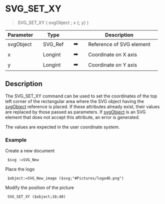 <!-- SVG_SET_XY ( objectID ; x ; y )
 -> objectID (Text)
 -> x (Real)
 -> y (Real)-->
# SVG_SET_XY

> SVG_SET_XY ( svgObject ; x {; y} )

| Parameter |     | Type |     |     |     | Description |     |
| --- | --- | --- | --- | --- | --- | --- | --- |
| svgObject |     | SVG_Ref |     | ➡️ |     | Reference of SVG element |     |
| x   |     | Longint |     | ➡️ |     | Coordinate on X axis |     |
| y   |     | Longint |     | ➡️ |     | Coordinate on Y axis |     |

## Description

The SVG_SET_XY command can be used to set the coordinates of the top left corner of the rectangular area where the SVG object having the [svgObject](# "Reference of SVG element") reference is placed. If these attributes already exist, their values are replaced by those passed as parameters. If [svgObject](# "Reference of SVG element") is an SVG element that does not accept this attribute, an error is generated.

The values are expected in the user coordinate system.

### Example  

Create a new document

```4d
 $svg :=SVG_New  
```

Place the logo

```4d
 $object:=SVG_New_image ($svg;"#Pictures/logo4D.png") 
```

Modify the position of the picture

```4d
 SVG_SET_XY ($object;10;40)
```
